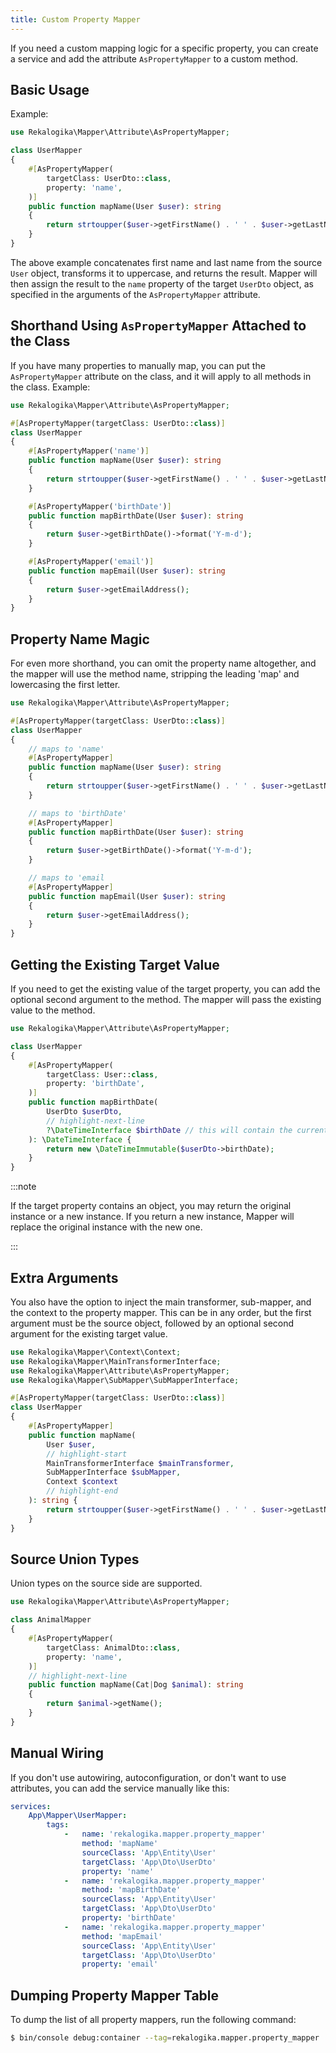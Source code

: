 ```yaml
---
title: Custom Property Mapper
---
```


If you need a custom mapping logic for a specific property, you can create a
service and add the attribute `AsPropertyMapper` to a custom method.

## Basic Usage

Example:

```php
use Rekalogika\Mapper\Attribute\AsPropertyMapper;

class UserMapper
{
    #[AsPropertyMapper(
        targetClass: UserDto::class,
        property: 'name',
    )]
    public function mapName(User $user): string
    {
        return strtoupper($user->getFirstName() . ' ' . $user->getLastName());
    }
}
```

The above example concatenates first name and last name from the source `User`
object, transforms it to uppercase, and returns the result. Mapper will then
assign the result to the `name` property of the target `UserDto` object, as
specified in the arguments of the `AsPropertyMapper` attribute.

## Shorthand Using `AsPropertyMapper` Attached to the Class

If you have many properties to manually map, you can put the `AsPropertyMapper`
attribute on the class, and it will apply to all methods in the class. Example:

```php
use Rekalogika\Mapper\Attribute\AsPropertyMapper;

#[AsPropertyMapper(targetClass: UserDto::class)]
class UserMapper
{
    #[AsPropertyMapper('name')]
    public function mapName(User $user): string
    {
        return strtoupper($user->getFirstName() . ' ' . $user->getLastName());
    }

    #[AsPropertyMapper('birthDate')]
    public function mapBirthDate(User $user): string
    {
        return $user->getBirthDate()->format('Y-m-d');
    }

    #[AsPropertyMapper('email')]
    public function mapEmail(User $user): string
    {
        return $user->getEmailAddress();
    }
}
```

## Property Name Magic

For even more shorthand, you can omit the property name altogether, and the
mapper will use the method name, stripping the leading 'map' and lowercasing
the first letter.

```php
use Rekalogika\Mapper\Attribute\AsPropertyMapper;

#[AsPropertyMapper(targetClass: UserDto::class)]
class UserMapper
{
    // maps to 'name'
    #[AsPropertyMapper]
    public function mapName(User $user): string
    {
        return strtoupper($user->getFirstName() . ' ' . $user->getLastName());
    }

    // maps to 'birthDate'
    #[AsPropertyMapper]
    public function mapBirthDate(User $user): string
    {
        return $user->getBirthDate()->format('Y-m-d');
    }

    // maps to 'email
    #[AsPropertyMapper]
    public function mapEmail(User $user): string
    {
        return $user->getEmailAddress();
    }
}
```

## Getting the Existing Target Value

If you need to get the existing value of the target property, you can add the
optional second argument to the method. The mapper will pass the existing value
to the method.

```php
use Rekalogika\Mapper\Attribute\AsPropertyMapper;

class UserMapper
{
    #[AsPropertyMapper(
        targetClass: User::class,
        property: 'birthDate',
    )]
    public function mapBirthDate(
        UserDto $userDto,
        // highlight-next-line
        ?\DateTimeInterface $birthDate // this will contain the current value
    ): \DateTimeInterface {
        return new \DateTimeImmutable($userDto->birthDate);
    }
}
```

:::note

If the target property contains an object, you may return the original instance
or a new instance. If you return a new instance, Mapper will replace the
original instance with the new one.

:::

## Extra Arguments

You also have the option to inject the main transformer, sub-mapper, and the
context to the property mapper. This can be in any order, but the first argument
must be the source object, followed by an optional second argument for the
existing target value.

```php
use Rekalogika\Mapper\Context\Context;
use Rekalogika\Mapper\MainTransformerInterface;
use Rekalogika\Mapper\Attribute\AsPropertyMapper;
use Rekalogika\Mapper\SubMapper\SubMapperInterface;

#[AsPropertyMapper(targetClass: UserDto::class)]
class UserMapper
{
    #[AsPropertyMapper]
    public function mapName(
        User $user,
        // highlight-start
        MainTransformerInterface $mainTransformer,
        SubMapperInterface $subMapper,
        Context $context
        // highlight-end
    ): string {
        return strtoupper($user->getFirstName() . ' ' . $user->getLastName());
    }
}
```

## Source Union Types

Union types on the source side are supported.

```php
use Rekalogika\Mapper\Attribute\AsPropertyMapper;

class AnimalMapper
{
    #[AsPropertyMapper(
        targetClass: AnimalDto::class,
        property: 'name',
    )]
    // highlight-next-line
    public function mapName(Cat|Dog $animal): string
    {
        return $animal->getName();
    }
}
```

## Manual Wiring

If you don't use autowiring, autoconfiguration, or don't want to use attributes,
you can add the service manually like this:

```yaml title="config/services.yaml"
services:
    App\Mapper\UserMapper:
        tags:
            -   name: 'rekalogika.mapper.property_mapper'
                method: 'mapName'
                sourceClass: 'App\Entity\User'
                targetClass: 'App\Dto\UserDto'
                property: 'name'
            -   name: 'rekalogika.mapper.property_mapper'
                method: 'mapBirthDate'
                sourceClass: 'App\Entity\User'
                targetClass: 'App\Dto\UserDto'
                property: 'birthDate'
            -   name: 'rekalogika.mapper.property_mapper'
                method: 'mapEmail'
                sourceClass: 'App\Entity\User'
                targetClass: 'App\Dto\UserDto'
                property: 'email'
```

## Dumping Property Mapper Table

To dump the list of all property mappers, run the following command:

```bash
$ bin/console debug:container --tag=rekalogika.mapper.property_mapper
```
